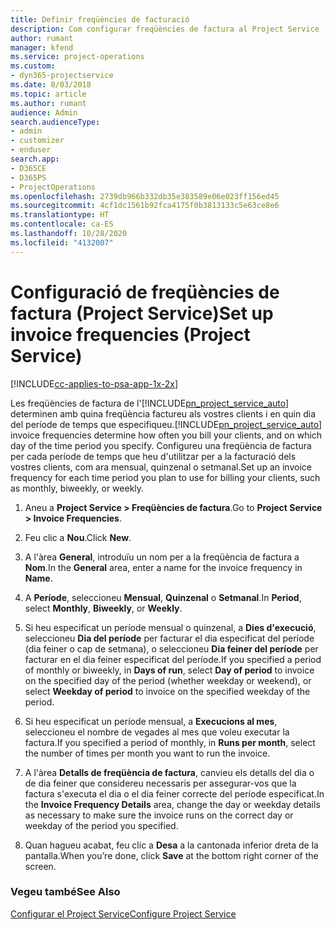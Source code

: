 ```yaml
---
title: Definir freqüències de facturació
description: Com configurar freqüències de factura al Project Service
author: rumant
manager: kfend
ms.service: project-operations
ms.custom:
- dyn365-projectservice
ms.date: 8/03/2018
ms.topic: article
ms.author: rumant
audience: Admin
search.audienceType:
- admin
- customizer
- enduser
search.app:
- D365CE
- D365PS
- ProjectOperations
ms.openlocfilehash: 2739db966b332db35e383589e06e023ff156ed45
ms.sourcegitcommit: 4cf1dc1561b92fca4175f0b3813133c5e63ce8e6
ms.translationtype: HT
ms.contentlocale: ca-ES
ms.lasthandoff: 10/28/2020
ms.locfileid: "4132007"
---
```

# <a name="set-up-invoice-frequencies-project-service"></a><span data-ttu-id="4512c-103">Configuració de freqüències de factura (Project Service)</span><span class="sxs-lookup"><span data-stu-id="4512c-103">Set up invoice frequencies (Project Service)</span></span>

[!INCLUDE[cc-applies-to-psa-app-1x-2x](../includes/cc-applies-to-psa-app-1x-2x.md)]

<span data-ttu-id="4512c-104">Les freqüències de factura de l'[!INCLUDE[pn_project_service_auto](../includes/pn-project-service-auto.md)] determinen amb quina freqüència factureu als vostres clients i en quin dia del període de temps que especifiqueu.</span><span class="sxs-lookup"><span data-stu-id="4512c-104">[!INCLUDE[pn_project_service_auto](../includes/pn-project-service-auto.md)] invoice frequencies determine how often you bill your clients, and on which day of the time period you specify.</span></span> <span data-ttu-id="4512c-105">Configureu una freqüència de factura per cada període de temps que heu d'utilitzar per a la facturació dels vostres clients, com ara mensual, quinzenal o setmanal.</span><span class="sxs-lookup"><span data-stu-id="4512c-105">Set up an invoice frequency for each time period you plan to use for billing your clients, such as monthly, biweekly, or weekly.</span></span>  
  
1.  <span data-ttu-id="4512c-106">Aneu a **Project Service > Freqüències de factura**.</span><span class="sxs-lookup"><span data-stu-id="4512c-106">Go to **Project Service > Invoice Frequencies**.</span></span>  
  
2.  <span data-ttu-id="4512c-107">Feu clic a **Nou**.</span><span class="sxs-lookup"><span data-stu-id="4512c-107">Click **New**.</span></span>  
  
3.  <span data-ttu-id="4512c-108">A l'àrea **General**, introduïu un nom per a la freqüència de factura a **Nom**.</span><span class="sxs-lookup"><span data-stu-id="4512c-108">In the **General** area, enter a name for the invoice frequency in **Name**.</span></span>  
  
4.  <span data-ttu-id="4512c-109">A **Període**, seleccioneu **Mensual**, **Quinzenal** o **Setmanal**.</span><span class="sxs-lookup"><span data-stu-id="4512c-109">In **Period**, select **Monthly**, **Biweekly**, or **Weekly**.</span></span>  
  
5.  <span data-ttu-id="4512c-110">Si heu especificat un període mensual o quinzenal, a **Dies d'execució**, seleccioneu **Dia del període** per facturar el dia especificat del període (dia feiner o cap de setmana), o seleccioneu **Dia feiner del període** per facturar en el dia feiner especificat del període.</span><span class="sxs-lookup"><span data-stu-id="4512c-110">If you specified a period of monthly or biweekly, in **Days of run**, select **Day of period** to invoice on the specified day of the period (whether weekday or weekend), or select **Weekday of period** to invoice on the specified weekday of the period.</span></span>  
  
6.  <span data-ttu-id="4512c-111">Si heu especificat un període mensual, a **Execucions al mes**, seleccioneu el nombre de vegades al mes que voleu executar la factura.</span><span class="sxs-lookup"><span data-stu-id="4512c-111">If you specified a period of monthly, in **Runs per month**, select the number of times per month you want to run the invoice.</span></span>  
  
7.  <span data-ttu-id="4512c-112">A l'àrea **Detalls de freqüència de factura**, canvieu els detalls del dia o de dia feiner que considereu necessaris per assegurar-vos que la factura s'executa el dia o el dia feiner correcte del període especificat.</span><span class="sxs-lookup"><span data-stu-id="4512c-112">In the **Invoice Frequency Details** area, change the day or weekday details as necessary to make sure the invoice runs on the correct day or weekday of the period you specified.</span></span>  
  
8.  <span data-ttu-id="4512c-113">Quan hagueu acabat, feu clic a **Desa** a la cantonada inferior dreta de la pantalla.</span><span class="sxs-lookup"><span data-stu-id="4512c-113">When you’re done, click **Save** at the bottom right corner of the screen.</span></span>  
  
### <a name="see-also"></a><span data-ttu-id="4512c-114">Vegeu també</span><span class="sxs-lookup"><span data-stu-id="4512c-114">See Also</span></span>  
 [<span data-ttu-id="4512c-115">Configurar el Project Service</span><span class="sxs-lookup"><span data-stu-id="4512c-115">Configure Project Service</span></span>](../psa/configure.md)
